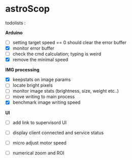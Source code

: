# astroScop

todolists : 







**Arduino**


- [ ] setting target speed == 0 should clear the error buffer
- [x] monitor error buffer
- [ ] check the cmd calculation; typing is weird
- [x] remove the minimal speed

**IMG processing**


- [x] keepstats on image params
- [ ] locate bright pixels 
- [ ] monitor image stats (brightness, size, weight etc..)
- [ ] move writing to main process
- [x] benchmark image writing speed

**UI**

- [ ] add link to supervisord UI
- [ ] display client connected and service status

- [ ] micro adjust motor speed
- [ ]  numerical zoom and ROI

